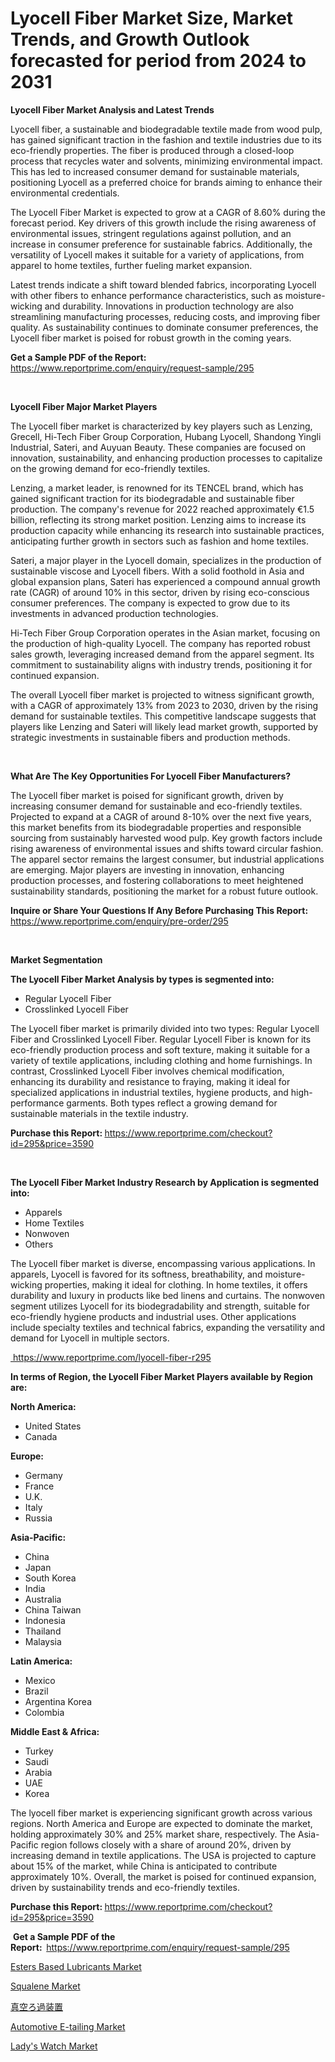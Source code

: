 <p><h1>Lyocell Fiber Market Size, Market Trends, and Growth Outlook forecasted for period from 2024 to 2031</h1></p><p><strong>Lyocell Fiber Market Analysis and Latest Trends</strong></p>
<p><p>Lyocell fiber, a sustainable and biodegradable textile made from wood pulp, has gained significant traction in the fashion and textile industries due to its eco-friendly properties. The fiber is produced through a closed-loop process that recycles water and solvents, minimizing environmental impact. This has led to increased consumer demand for sustainable materials, positioning Lyocell as a preferred choice for brands aiming to enhance their environmental credentials.</p><p>The Lyocell Fiber Market is expected to grow at a CAGR of 8.60% during the forecast period. Key drivers of this growth include the rising awareness of environmental issues, stringent regulations against pollution, and an increase in consumer preference for sustainable fabrics. Additionally, the versatility of Lyocell makes it suitable for a variety of applications, from apparel to home textiles, further fueling market expansion.</p><p>Latest trends indicate a shift toward blended fabrics, incorporating Lyocell with other fibers to enhance performance characteristics, such as moisture-wicking and durability. Innovations in production technology are also streamlining manufacturing processes, reducing costs, and improving fiber quality. As sustainability continues to dominate consumer preferences, the Lyocell fiber market is poised for robust growth in the coming years.</p></p>
<p><strong>Get a Sample PDF of the Report:&nbsp;</strong> <a href="https://www.reportprime.com/enquiry/request-sample/295">https://www.reportprime.com/enquiry/request-sample/295</a></p>
<p>&nbsp;</p>
<p><strong>Lyocell Fiber Major Market Players</strong></p>
<p><p>The Lyocell fiber market is characterized by key players such as Lenzing, Grecell, Hi-Tech Fiber Group Corporation, Hubang Lyocell, Shandong Yingli Industrial, Sateri, and Auyuan Beauty. These companies are focused on innovation, sustainability, and enhancing production processes to capitalize on the growing demand for eco-friendly textiles.</p><p>Lenzing, a market leader, is renowned for its TENCEL brand, which has gained significant traction for its biodegradable and sustainable fiber production. The company's revenue for 2022 reached approximately €1.5 billion, reflecting its strong market position. Lenzing aims to increase its production capacity while enhancing its research into sustainable practices, anticipating further growth in sectors such as fashion and home textiles.</p><p>Sateri, a major player in the Lyocell domain, specializes in the production of sustainable viscose and Lyocell fibers. With a solid foothold in Asia and global expansion plans, Sateri has experienced a compound annual growth rate (CAGR) of around 10% in this sector, driven by rising eco-conscious consumer preferences. The company is expected to grow due to its investments in advanced production technologies.</p><p>Hi-Tech Fiber Group Corporation operates in the Asian market, focusing on the production of high-quality Lyocell. The company has reported robust sales growth, leveraging increased demand from the apparel segment. Its commitment to sustainability aligns with industry trends, positioning it for continued expansion.</p><p>The overall Lyocell fiber market is projected to witness significant growth, with a CAGR of approximately 13% from 2023 to 2030, driven by the rising demand for sustainable textiles. This competitive landscape suggests that players like Lenzing and Sateri will likely lead market growth, supported by strategic investments in sustainable fibers and production methods.</p></p>
<p>&nbsp;</p>
<p><strong>What Are The Key Opportunities For Lyocell Fiber Manufacturers?</strong></p>
<p><p>The Lyocell fiber market is poised for significant growth, driven by increasing consumer demand for sustainable and eco-friendly textiles. Projected to expand at a CAGR of around 8-10% over the next five years, this market benefits from its biodegradable properties and responsible sourcing from sustainably harvested wood pulp. Key growth factors include rising awareness of environmental issues and shifts toward circular fashion. The apparel sector remains the largest consumer, but industrial applications are emerging. Major players are investing in innovation, enhancing production processes, and fostering collaborations to meet heightened sustainability standards, positioning the market for a robust future outlook.</p></p>
<p><strong>Inquire or Share Your Questions If Any Before Purchasing This Report:</strong> <a href="https://www.reportprime.com/enquiry/pre-order/295">https://www.reportprime.com/enquiry/pre-order/295</a></p>
<p>&nbsp;</p>
<p><strong>Market Segmentation</strong></p>
<p><strong>The Lyocell Fiber Market Analysis by types is segmented into:</strong></p>
<p><ul><li>Regular Lyocell Fiber</li><li>Crosslinked Lyocell Fiber</li></ul></p>
<p><p>The Lyocell fiber market is primarily divided into two types: Regular Lyocell Fiber and Crosslinked Lyocell Fiber. Regular Lyocell Fiber is known for its eco-friendly production process and soft texture, making it suitable for a variety of textile applications, including clothing and home furnishings. In contrast, Crosslinked Lyocell Fiber involves chemical modification, enhancing its durability and resistance to fraying, making it ideal for specialized applications in industrial textiles, hygiene products, and high-performance garments. Both types reflect a growing demand for sustainable materials in the textile industry.</p></p>
<p><strong>Purchase this Report:&nbsp;</strong><a href="https://www.reportprime.com/checkout?id=295&price=3590">https://www.reportprime.com/checkout?id=295&price=3590</a></p>
<p>&nbsp;</p>
<p><strong>The Lyocell Fiber Market Industry Research by Application is segmented into:</strong></p>
<p><ul><li>Apparels</li><li>Home Textiles</li><li>Nonwoven</li><li>Others</li></ul></p>
<p><p>The Lyocell fiber market is diverse, encompassing various applications. In apparels, Lyocell is favored for its softness, breathability, and moisture-wicking properties, making it ideal for clothing. In home textiles, it offers durability and luxury in products like bed linens and curtains. The nonwoven segment utilizes Lyocell for its biodegradability and strength, suitable for eco-friendly hygiene products and industrial uses. Other applications include specialty textiles and technical fabrics, expanding the versatility and demand for Lyocell in multiple sectors.</p></p>
<p><a href="https://www.reportprime.com/lyocell-fiber-r295">&nbsp;https://www.reportprime.com/lyocell-fiber-r295</a></p>
<p><strong>In terms of Region, the Lyocell Fiber Market Players available by Region are:</strong></p>
<p>
    <p> <strong> North America: </strong>
        <ul>
            <li>United States</li>
            <li>Canada</li>
        </ul>
        </p> 
    <p> <strong> Europe: </strong>
        <ul>
            <li>Germany</li>
            <li>France</li>
            <li>U.K.</li>
            <li>Italy</li>
            <li>Russia</li>
        </ul>
        </p> 
    <p> <strong> Asia-Pacific: </strong>
        <ul>
            <li>China</li>
            <li>Japan</li>
            <li>South Korea</li>
            <li>India</li>
            <li>Australia</li>
            <li>China Taiwan</li>
            <li>Indonesia</li>
            <li>Thailand</li>
            <li>Malaysia</li>
        </ul>
        </p> 
    <p> <strong> Latin America: </strong>
        <ul>
            <li>Mexico</li>
            <li>Brazil</li>
            <li>Argentina Korea</li>
            <li>Colombia</li>
        </ul>
        </p> 
    <p> <strong> Middle East & Africa: </strong>
        <ul>
            <li>Turkey</li>
            <li>Saudi</li>
            <li>Arabia</li>
            <li>UAE</li>
            <li>Korea</li>
        </ul>
    </p>
    </p>
<p><p>The lyocell fiber market is experiencing significant growth across various regions. North America and Europe are expected to dominate the market, holding approximately 30% and 25% market share, respectively. The Asia-Pacific region follows closely with a share of around 20%, driven by increasing demand in textile applications. The USA is projected to capture about 15% of the market, while China is anticipated to contribute approximately 10%. Overall, the market is poised for continued expansion, driven by sustainability trends and eco-friendly textiles.</p></p>
<p><strong>Purchase this Report: </strong><a href="https://www.reportprime.com/checkout?id=295&price=3590">https://www.reportprime.com/checkout?id=295&price=3590</a></p>
<p>&nbsp;<strong>Get a Sample PDF of the Report:&nbsp;&nbsp;</strong><a href="https://www.reportprime.com/enquiry/request-sample/295">https://www.reportprime.com/enquiry/request-sample/295</a></p>
<p><strong></strong></p>
<p><p><a href="https://www.linkedin.com/pulse/strategic-insights-global-esters-based-lubricants-market-conee?trackingId=j5BKW%2BAtTaa6o2Bm4BgqnA%3D%3D">Esters Based Lubricants Market</a></p><p><a href="https://issuu.com/reportprime-2/docs/squalene-market-size-2030.pptx_00cee99e4a493d">Squalene Market</a></p><p><a href="https://medium.com/@rudysimonis2023/%E7%9C%9F%E7%A9%BA%E6%BF%BE%E9%81%8E%E8%A8%AD%E5%82%99%E5%B8%82%E5%A0%B4%E3%81%AE%E6%9C%AA%E6%9D%A5-%E3%82%B0%E3%83%AD%E3%83%BC%E3%83%90%E3%83%AB%E5%B8%82%E5%A0%B4%E4%BA%88%E6%B8%AC%E3%81%A8%E5%B8%82%E5%A0%B4%E5%8B%95%E5%90%91-2024-2031-d4ed6d7cc7c7">真空ろ過装置</a></p><p><a href="https://issuu.com/reportprime-2/docs/automotive-e-tailing-market-size-20_e79743a5f2f138">Automotive E-tailing Market</a></p><p><a href="https://medium.com/@scottroberts2661/ladys-watch-market-industry-trends-and-forecast-for-period-from-2024-to-2031-39b1e13d71d8">Lady's Watch Market</a></p></p>